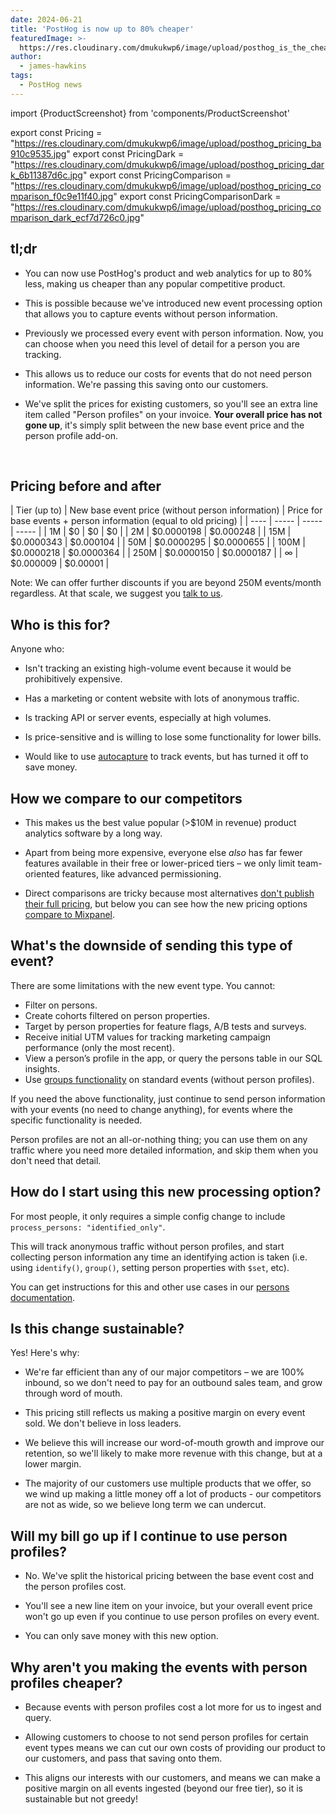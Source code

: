```yaml
---
date: 2024-06-21
title: 'PostHog is now up to 80% cheaper'
featuredImage: >-
  https://res.cloudinary.com/dmukukwp6/image/upload/posthog_is_the_cheapest_e77c4ea4a5.jpg
author:
  - james-hawkins
tags:
  - PostHog news
---
```

import {ProductScreenshot} from 'components/ProductScreenshot'

export const Pricing = "https://res.cloudinary.com/dmukukwp6/image/upload/posthog_pricing_ba910c9535.jpg"
export const PricingDark = "https://res.cloudinary.com/dmukukwp6/image/upload/posthog_pricing_dark_6b11387d6c.jpg"
export const PricingComparison = "https://res.cloudinary.com/dmukukwp6/image/upload/posthog_pricing_comparison_f0c9e11f40.jpg"
export const PricingComparisonDark = "https://res.cloudinary.com/dmukukwp6/image/upload/posthog_pricing_comparison_dark_ecf7d726c0.jpg"

## tl;dr

* You can now use PostHog's product and web analytics for up to 80% less, making us cheaper than any popular competitive product.

* This is possible because we've introduced new event processing option that allows you to capture events without person information. 

* Previously we processed every event with person information. Now, you can choose when you need this level of detail for a person you are tracking.

* This allows us to reduce our costs for events that do not need person information. We're passing this saving onto our customers.

* We've split the prices for existing customers, so you'll see an extra line item called "Person profiles" on your invoice. **Your overall price has not gone up**, it's simply split between the new base event price and the person profile add-on.

<br />

<ProductScreenshot
  imageLight={Pricing} 
  imageDark={PricingDark} 
  alt="New PostHog pricing" 
  classes="rounded"
/>

## Pricing before and after

| Tier (up to) | New base event price (without person information) | Price for base events + person information (equal to old pricing)  |
| ---- | ----- | ----- | ----- |
| 1M | $0 | $0 | $0 |
| 2M | $0.0000198 |  $0.000248 |
| 15M | $0.0000343 |  $0.000104 |
| 50M | $0.0000295 |  $0.0000655 |
| 100M | $0.0000218 |  $0.0000364 |
| 250M | $0.0000150 | $0.0000187 |
| ∞ | $0.000009 | $0.00001 |

Note: We can offer further discounts if you are beyond 250M events/month regardless. At that scale, we suggest you [talk to us](/talk-to-a-human).

## Who is this for?

Anyone who:

- Isn't tracking an existing high-volume event because it would be prohibitively expensive.

- Has a marketing or content website with lots of anonymous traffic.

- Is tracking API or server events, especially at high volumes.

- Is price-sensitive and is willing to lose some functionality for lower bills.

- Would like to use [autocapture](/docs/product-analytics/autocapture) to track events, but has turned it off to save money.

## How we compare to our competitors

* This makes us the best value popular (>$10M in revenue) product analytics software by a long way.

* Apart from being more expensive, everyone else _also_ has far fewer features available in their free or lower-priced tiers – we only limit team-oriented features, like advanced permissioning.

* Direct comparisons are tricky because most alternatives [don't publish their full pricing](/blog/transparent-enterprise-pricing), but below you can see how the new pricing options [compare to Mixpanel](/blog/posthog-vs-mixpanel).

<ProductScreenshot
  imageLight={PricingComparison} 
  imageDark={PricingComparisonDark} 
  alt="New PostHog pricing compared to Mixpanel" 
  classes="rounded"
/>

## What's the downside of sending this type of event?

There are some limitations with the new event type. You cannot:

- Filter on persons.
- Create cohorts filtered on person properties.
- Target by person properties for feature flags, A/B tests and surveys.
- Receive initial UTM values for tracking marketing campaign performance (only the most recent).
- View a person’s profile in the app, or query the persons table in our SQL insights.
- Use [groups functionality](/docs/product-analytics/group-analytics) on standard events (without person profiles).

If you need the above functionality, just continue to send person information with your events (no need to change anything), for events where the specific functionality is needed. 

Person profiles are not an all-or-nothing thing; you can use them on any traffic where you need more detailed information, and skip them when you don't need that detail.

## How do I start using this new processing option?

For most people, it only requires a simple config change to include `process_persons: "identified_only"`. 

This will track anonymous traffic without person profiles, and start collecting person information any time an identifying action is taken (i.e. using `identify()`, `group()`, setting person properties with `$set`, etc).

You can get instructions for this and other use cases in our [persons documentation](/docs/data/persons).

## Is this change sustainable?

Yes! Here's why:

* We're far efficient than any of our major competitors – we are 100% inbound, so we don't need to pay for an outbound sales team, and grow through word of mouth.

* This pricing still reflects us making a positive margin on every event sold. We don't believe in loss leaders.

* We believe this will increase our word-of-mouth growth and improve our retention, so we'll likely to make more revenue with this change, but at a lower margin.

* The majority of our customers use multiple products that we offer, so we wind up making a little money off a lot of products - our competitors are not as wide, so we believe long term we can undercut.

## Will my bill go up if I continue to use person profiles?

* No. We've split the historical pricing between the base event cost and the person profiles cost. 
  
* You'll see a new line item on your invoice, but your overall event price won't go up even if you continue to use person profiles on every event. 
  
* You can only save money with this new option.

## Why aren't you making the events with person profiles cheaper?

* Because events with person profiles cost a lot more for us to ingest and query.

* Allowing customers to choose to not send person profiles for certain event types means we can cut our own costs of providing our product to our customers, and pass that saving onto them. 

* This aligns our interests with our customers, and means we can make a positive margin on all events ingested (beyond our free tier), so it is sustainable but not greedy!
